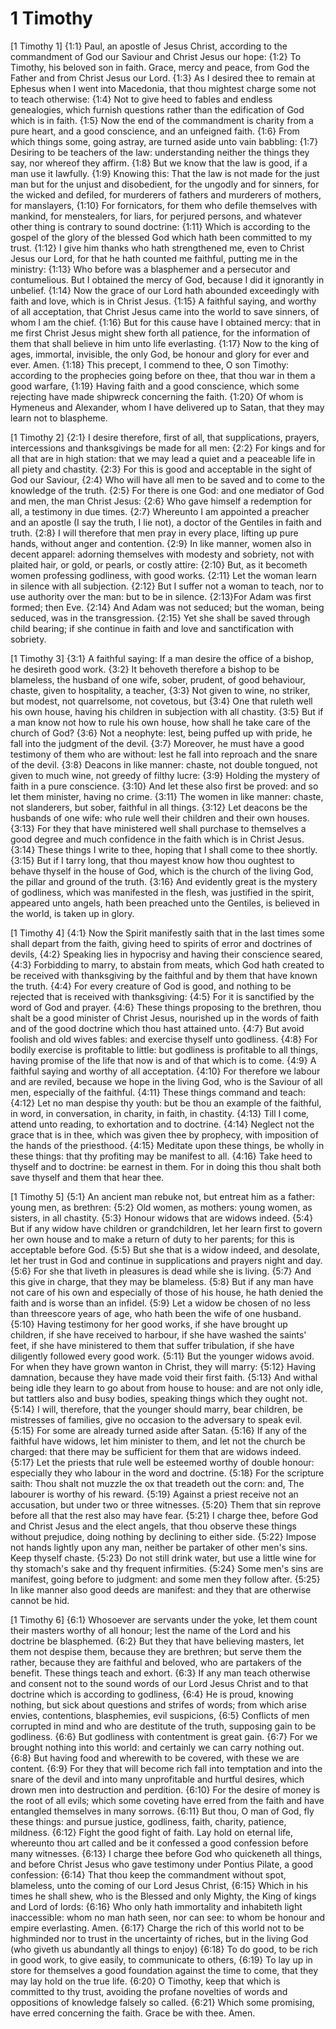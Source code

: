 # 1 Timothy

[1 Timothy 1]
{1:1} Paul, an apostle of Jesus Christ, according to the commandment of God our Saviour and Christ Jesus our hope:
{1:2} To Timothy, his beloved son in faith. Grace, mercy and peace, from God the Father and from Christ Jesus our Lord.
{1:3} As I desired thee to remain at Ephesus when I went into Macedonia, that thou mightest charge some not to teach otherwise:
{1:4} Not to give heed to fables and endless genealogies, which furnish questions rather than the edification of God which is in faith.
{1:5} Now the end of the commandment is charity from a pure heart, and a good conscience, and an unfeigned faith.
{1:6} From which things some, going astray, are turned aside unto vain babbling:
{1:7} Desiring to be teachers of the law: understanding neither the things they say, nor whereof they affirm.
{1:8} But we know that the law is good, if a man use it lawfully.
{1:9} Knowing this: That the law is not made for the just man but for the unjust and disobedient, for the ungodly and for sinners, for the wicked and defiled, for murderers of fathers and murderers of mothers, for manslayers,
{1:10} For fornicators, for them who defile themselves with mankind, for menstealers, for liars, for perjured persons, and whatever other thing is contrary to sound doctrine:
{1:11} Which is according to the gospel of the glory of the blessed God which hath been committed to my trust.
{1:12} I give him thanks who hath strengthened me, even to Christ Jesus our Lord, for that he hath counted me faithful, putting me in the ministry:
{1:13} Who before was a blasphemer and a persecutor and contumelious. But I obtained the mercy of God, because I did it ignorantly in unbelief.
{1:14} Now the grace of our Lord hath abounded exceedingly with faith and love, which is in Christ Jesus.
{1:15} A faithful saying, and worthy of all acceptation, that Christ Jesus came into the world to save sinners, of whom I am the chief.
{1:16} But for this cause have I obtained mercy: that in me first Christ Jesus might shew forth all patience, for the information of them that shall believe in him unto life everlasting.
{1:17} Now to the king of ages, immortal, invisible, the only God, be honour and glory for ever and ever. Amen.
{1:18} This precept, I commend to thee, O son Timothy: according to the prophecies going before on thee, that thou war in them a good warfare,
{1:19} Having faith and a good conscience, which some rejecting have made shipwreck concerning the faith.
{1:20} Of whom is Hymeneus and Alexander, whom I have delivered up to Satan, that they may learn not to blaspheme.

[1 Timothy 2]
{2:1} I desire therefore, first of all, that supplications, prayers, intercessions and thanksgivings be made for all men:
{2:2} For kings and for all that are in high station: that we may lead a quiet and a peaceable life in all piety and chastity.
{2:3} For this is good and acceptable in the sight of God our Saviour,
{2:4} Who will have all men to be saved and to come to the knowledge of the truth.
{2:5} For there is one God: and one mediator of God and men, the man Christ Jesus:
{2:6} Who gave himself a redemption for all, a testimony in due times.
{2:7} Whereunto I am appointed a preacher and an apostle (I say the truth, I lie not), a doctor of the Gentiles in faith and truth.
{2:8} I will therefore that men pray in every place, lifting up pure hands, without anger and contention.
{2:9} In like manner, women also in decent apparel: adorning themselves with modesty and sobriety, not with plaited hair, or gold, or pearls, or costly attire:
{2:10} But, as it becometh women professing godliness, with good works.
{2:11} Let the woman learn in silence with all subjection.
{2:12} But I suffer not a woman to teach, nor to use authority over the man: but to be in silence.
{2:13}For Adam was first formed; then Eve.
{2:14} And Adam was not seduced; but the woman, being seduced, was in the transgression.
{2:15} Yet she shall be saved through child bearing; if she continue in faith and love and sanctification with sobriety.

[1 Timothy 3]
{3:1} A faithful saying: If a man desire the office of a bishop, he desireth good work.
{3:2} It behoveth therefore a bishop to be blameless, the husband of one wife, sober, prudent, of good behaviour, chaste, given to hospitality, a teacher,
{3:3} Not given to wine, no striker, but modest, not quarrelsome, not covetous, but
{3:4} One that ruleth well his own house, having his children in subjection with all chastity.
{3:5} But if a man know not how to rule his own house, how shall he take care of the church of God?
{3:6} Not a neophyte: lest, being puffed up with pride, he fall into the judgment of the devil.
{3:7} Moreover, he must have a good testimony of them who are without: lest he fall into reproach and the snare of the devil.
{3:8} Deacons in like manner: chaste, not double tongued, not given to much wine, not greedy of filthy lucre:
{3:9} Holding the mystery of faith in a pure conscience.
{3:10} And let these also first be proved: and so let them minister, having no crime.
{3:11} The women in like manner: chaste, not slanderers, but sober, faithful in all things.
{3:12} Let deacons be the husbands of one wife: who rule well their children and their own houses.
{3:13} For they that have ministered well shall purchase to themselves a good degree and much confidence in the faith which is in Christ Jesus.
{3:14} These things I write to thee, hoping that I shall come to thee shortly.
{3:15} But if I tarry long, that thou mayest know how thou oughtest to behave thyself in the house of God, which is the church of the living God, the pillar and ground of the truth.
{3:16} And evidently great is the mystery of godliness, which was manifested in the flesh, was justified in the spirit, appeared unto angels, hath been preached unto the Gentiles, is believed in the world, is taken up in glory.

[1 Timothy 4]
{4:1} Now the Spirit manifestly saith that in the last times some shall depart from the faith, giving heed to spirits of error and doctrines of devils,
{4:2} Speaking lies in hypocrisy and having their conscience seared,
{4:3} Forbidding to marry, to abstain from meats, which God hath created to be received with thanksgiving by the faithful and by them that have known the truth.
{4:4} For every creature of God is good, and nothing to be rejected that is received with thanksgiving:
{4:5} For it is sanctified by the word of God and prayer.
{4:6} These things proposing to the brethren, thou shalt be a good minister of Christ Jesus, nourished up in the words of faith and of the good doctrine which thou hast attained unto.
{4:7} But avoid foolish and old wives fables: and exercise thyself unto godliness.
{4:8} For bodily exercise is profitable to little: but godliness is profitable to all things, having promise of the life that now is and of that which is to come.
{4:9} A faithful saying and worthy of all acceptation.
{4:10} For therefore we labour and are reviled, because we hope in the living God, who is the Saviour of all men, especially of the faithful.
{4:11} These things command and teach:
{4:12} Let no man despise thy youth: but be thou an example of the faithful, in word, in conversation, in charity, in faith, in chastity.
{4:13} Till I come, attend unto reading, to exhortation and to doctrine.
{4:14} Neglect not the grace that is in thee, which was given thee by prophecy, with imposition of the hands of the priesthood.
{4:15} Meditate upon these things, be wholly in these things: that thy profiting may be manifest to all.
{4:16} Take heed to thyself and to doctrine: be earnest in them. For in doing this thou shalt both save thyself and them that hear thee.

[1 Timothy 5]
{5:1} An ancient man rebuke not, but entreat him as a father: young men, as brethren:
{5:2} Old women, as mothers: young women, as sisters, in all chastity.
{5:3} Honour widows that are widows indeed.
{5:4} But if any widow have children or grandchildren, let her learn first to govern her own house and to make a return of duty to her parents; for this is acceptable before God.
{5:5} But she that is a widow indeed, and desolate, let her trust in God and continue in supplications and prayers night and day.
{5:6} For she that liveth in pleasures is dead while she is living.
{5:7} And this give in charge, that they may be blameless.
{5:8} But if any man have not care of his own and especially of those of his house, he hath denied the faith and is worse than an infidel.
{5:9} Let a widow be chosen of no less than threescore years of age, who hath been the wife of one husband.
{5:10} Having testimony for her good works, if she have brought up children, if she have received to harbour, if she have washed the saints' feet, if she have ministered to them that suffer tribulation, if she have diligently followed every good work.
{5:11} But the younger widows avoid. For when they have grown wanton in Christ, they will marry:
{5:12} Having damnation, because they have made void their first faith.
{5:13} And withal being idle they learn to go about from house to house: and are not only idle, but tattlers also and busy bodies, speaking things which they ought not.
{5:14} I will, therefore, that the younger should marry, bear children, be mistresses of families, give no occasion to the adversary to speak evil.
{5:15} For some are already turned aside after Satan.
{5:16} If any of the faithful have widows, let him minister to them, and let not the church be charged: that there may be sufficient for them that are widows indeed.
{5:17} Let the priests that rule well be esteemed worthy of double honour: especially they who labour in the word and doctrine.
{5:18} For the scripture saith: Thou shalt not muzzle the ox that treadeth out the corn: and, The labourer is worthy of his reward.
{5:19} Against a priest receive not an accusation, but under two or three witnesses.
{5:20} Them that sin reprove before all that the rest also may have fear.
{5:21} I charge thee, before God and Christ Jesus and the elect angels, that thou observe these things without prejudice, doing nothing by declining to either side.
{5:22} Impose not hands lightly upon any man, neither be partaker of other men's sins. Keep thyself chaste.
{5:23} Do not still drink water, but use a little wine for thy stomach's sake and thy frequent infirmities.
{5:24} Some men's sins are manifest, going before to judgment: and some men they follow after.
{5:25} In like manner also good deeds are manifest: and they that are otherwise cannot be hid.

[1 Timothy 6]
{6:1} Whosoever are servants under the yoke, let them count their masters worthy of all honour; lest the name of the Lord and his doctrine be blasphemed.
{6:2} But they that have believing masters, let them not despise them, because they are brethren; but serve them the rather, because they are faithful and beloved, who are partakers of the benefit. These things teach and exhort.
{6:3} If any man teach otherwise and consent not to the sound words of our Lord Jesus Christ and to that doctrine which is according to godliness,
{6:4} He is proud, knowing nothing, but sick about questions and strifes of words; from which arise envies, contentions, blasphemies, evil suspicions,
{6:5} Conflicts of men corrupted in mind and who are destitute of the truth, supposing gain to be godliness.
{6:6} But godliness with contentment is great gain.
{6:7} For we brought nothing into this world: and certainly we can carry nothing out.
{6:8} But having food and wherewith to be covered, with these we are content.
{6:9} For they that will become rich fall into temptation and into the snare of the devil and into many unprofitable and hurtful desires, which drown men into destruction and perdition.
{6:10} For the desire of money is the root of all evils; which some coveting have erred from the faith and have entangled themselves in many sorrows.
{6:11} But thou, O man of God, fly these things: and pursue justice, godliness, faith, charity, patience, mildness.
{6:12} Fight the good fight of faith. Lay hold on eternal life, whereunto thou art called and be it confessed a good confession before many witnesses.
{6:13} I charge thee before God who quickeneth all things, and before Christ Jesus who gave testimony under Pontius Pilate, a good confession:
{6:14} That thou keep the commandment without spot, blameless, unto the coming of our Lord Jesus Christ,
{6:15} Which in his times he shall shew, who is the Blessed and only Mighty, the King of kings and Lord of lords:
{6:16} Who only hath immortality and inhabiteth light inaccessible: whom no man hath seen, nor can see: to whom be honour and empire everlasting. Amen.
{6:17} Charge the rich of this world not to be highminded nor to trust in the uncertainty of riches, but in the living God (who giveth us abundantly all things to enjoy)
{6:18} To do good, to be rich in good work, to give easily, to communicate to others,
{6:19} To lay up in store for themselves a good foundation against the time to come, that they may lay hold on the true life.
{6:20} O Timothy, keep that which is committed to thy trust, avoiding the profane novelties of words and oppositions of knowledge falsely so called.
{6:21} Which some promising, have erred concerning the faith. Grace be with thee. Amen.